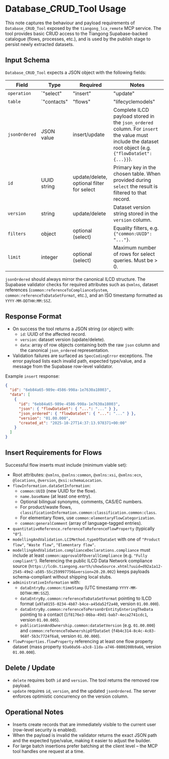 # Database_CRUD_Tool Usage

This note captures the behaviour and payload requirements of `Database_CRUD_Tool` exposed by the `tiangong_lca_remote` MCP service. The tool provides basic CRUD access to the Tiangong Supabase-backed catalogue (flows, processes, etc.), and is used by the publish stage to persist newly extracted datasets.

## Input Schema

`Database_CRUD_Tool` expects a JSON object with the following fields:

| Field | Type | Required | Notes |
| --- | --- | --- | --- |
| `operation` | `"select" | "insert" | "update" | "delete"` | ✓ | Determines CRUD action. |
| `table` | `"contacts" | "flows" | "lifecyclemodels" | "processes" | "sources"` | ✓ | Target Supabase table. |
| `jsonOrdered` | JSON value | insert/update | Complete ILCD payload stored in the `json_ordered` column. For `insert` the value must include the dataset root object (e.g. `{"flowDataSet": {...}}`). |
| `id` | UUID string | update/delete, optional filter for select | Primary key in the chosen table. When provided during `select` the result is filtered to that record. |
| `version` | string | update/delete | Dataset version string stored in the `version` column. |
| `filters` | object | optional (select) | Equality filters, e.g. `{"common:UUID": "..."}`. |
| `limit` | integer | optional (select) | Maximum number of rows for select queries. Must be > 0. |

`jsonOrdered` should always mirror the canonical ILCD structure. The Supabase validator checks for required attributes such as `@xmlns`, dataset references (`common:referenceToComplianceSystem`, `common:referenceToDataSetFormat`, etc.), and an ISO timestamp formatted as `YYYY-MM-DDTHH:MM:SSZ`.

## Response Format

- On success the tool returns a JSON string (or object) with:
  - `id`: UUID of the affected record.
  - `version`: dataset version (update/delete).
  - `data`: array of row objects containing both the raw `json` column and the canonical `json_ordered` representation.
- Validation failures are surfaced as `SpecCodingError` exceptions. The error payload lists each invalid path, expected type/value, and a message from the Supabase row-level validator.

Example `insert` response:

```json
{
  "id": "6eb84a65-989e-4586-998a-1e7630a18003",
  "data": [
    {
      "id": "6eb84a65-989e-4586-998a-1e7630a18003",
      "json": { "flowDataSet": { "...": "..." } },
      "json_ordered": { "flowDataSet": { "...": "..." } },
      "version": "01.00.000",
      "created_at": "2025-10-27T14:37:13.978371+00:00"
    }
  ]
}
```

## Insert Requirements for Flows

Successful flow inserts must include (minimum viable set):

- Root attributes: `@xmlns`, `@xmlns:common`, `@xmlns:xsi`, `@xmlns:ecn`, `@locations`, `@version`, `@xsi:schemaLocation`.
- `flowInformation.dataSetInformation`:
  - `common:UUID` (new UUID for the flow).
  - `name.baseName` (at least one entry).
  - Optional bilingual synonyms, comments, CAS/EC numbers.
  - For product/waste flows, `classificationInformation.common:classification.common:class`.
  - For elementary flows, use `common:elementaryFlowCategorization`.
  - `common:generalComment` (array of language-tagged entries).
- `quantitativeReference.referenceToReferenceFlowProperty` (typically `"0"`).
- `modellingAndValidation.LCIMethod.typeOfDataSet` with one of `"Product flow"`, `"Waste flow"`, `"Elementary flow"`.
- `modellingAndValidation.complianceDeclarations.compliance` must include at least `common:approvalOfOverallCompliance` (e.g. `"Fully compliant"`). Referencing the public ILCD Data Network compliance source (`https://lcdn.tiangong.earth/showSource.xhtml?uuid=d92a1a12-2545-49e2-a585-55c259997756&version=20.20.002`) keeps payloads schema-compliant without shipping local stubs.
- `administrativeInformation` with:
  - `dataEntryBy.common:timeStamp` (UTC timestamp `YYYY-MM-DDTHH:MM:SSZ`).
  - `dataEntryBy.common:referenceToDataSetFormat` pointing to ILCD format (`a97a0155-0234-4b87-b4ce-a45da52f2a40`, version `01.00.000`).
  - `dataEntryBy.common:referenceToPersonOrEntityEnteringTheData` pointing to a contact (`1f8176e3-86ba-49d1-bab7-4eca2741cdc1`, version `01.00.005`).
  - `publicationAndOwnership.common:dataSetVersion` (e.g. `01.00.000`) and `common:referenceToOwnershipOfDataSet` (`f4b4c314-8c4c-4c83-968f-5b3c7724f6a8`, version `01.00.000`).
- `flowProperties.flowProperty` referencing at least one flow property dataset (mass property `93a60a56-a3c8-11da-a746-0800200b9a66`, version `01.00.000`).

## Delete / Update

- `delete` requires both `id` and `version`. The tool returns the removed row payload.
- `update` requires `id`, `version`, and the updated `jsonOrdered`. The server enforces optimistic concurrency on the version column.

## Operational Notes

- Inserts create records that are immediately visible to the current user (row-level security is enabled).
- When the payload is invalid the validator returns the exact JSON path and the expected type/value, making it easier to adjust the builder.
- For large batch insertions prefer batching at the client level – the MCP tool handles one request at a time.
